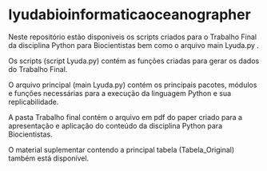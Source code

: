 # lyudabioinformaticaoceanographer
Neste repositório estão disponiveis os scripts criados para o Trabalho Final da disciplina Python para Biocientistas bem como o arquivo main Lyuda.py . 

Os scripts (script Lyuda.py) contém as funções criadas para gerar os dados do Trabalho Final.

O arquivo principal (main Lyuda.py) contém os principais pacotes, módulos e funções necessárias para a execução da linguagem Python e sua replicabilidade.

A pasta Trabalho final contém o arquivo em pdf do paper criado para a apresentação e aplicação do conteúdo da disciplina Python para Biocientistas.

O material suplementar contendo a principal tabela (Tabela_Original) também está disponível.
